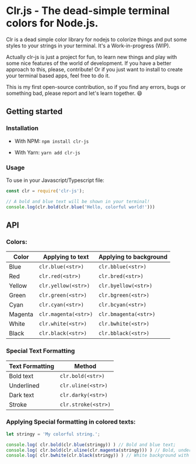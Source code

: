 # Clr.js - The dead-simple terminal colors for Node.js.

Clr is a dead simple color library for nodejs to colorize things and put some styles to your strings in your terminal. It's a Work-in-progress (WIP).

Actually clr-js is just a project for fun, to learn new things and play with some nice features of the world of development. If you have a better approach to this, please, contribute! Or if you just want to install to create your terminal based apps, feel free to do it.

This is my first open-source contribution, so if you find any errors, bugs or something bad, please report and let's learn together. :smile:

## Getting started

### Installation

* With NPM:
`npm install clr-js`

* With Yarn:
`yarn add clr-js`

### Usage

To use in your Javascript/Typescript file:

```js
const clr = require('clr-js');

// A bold and blue text will be shown in your terminal!
console.log(clr.bold(clr.blue('Hello, colorful world!')))
```

## API

### Colors:

Color       | Applying to text     | Applying to background
------------|----------------------|-----------------------
 Blue       | `clr.blue(<str>)`    | `clr.bblue(<str>)`
 Red        | `clr.red(<str>)`     | `clr.bred(<str>)`
 Yellow     | `clr.yellow(<str>)`  | `clr.byellow(<str>)`
 Green      | `clr.green(<str>)`   | `clr.bgreen(<str>)`
 Cyan       | `clr.cyan(<str>)`    | `clr.bcyan(<str>)`
 Magenta    | `clr.magenta(<str>)` | `clr.bmagenta(<str>)`
 White      | `clr.white(<str>)`   | `clr.bwhite(<str>)`
 Black      | `clr.black(<str>)`   | `clr.bblack(<str>)`

### Special Text Formatting

Text Formatting | Method 
----------------|--------
 Bold text      | `clr.bold(<str>)`
 Underlined     | `clr.uline(<str>)`
 Dark text      | `clr.darky(<str>)`
 Stroke         | `clr.stroke(<str>)`

### Applying Special formatting in colored texts:

```js
let stringy = 'My colorful string.';

console.log( clr.bold(clr.blue(stringy)) ) // Bold and blue text;
console.log( clr.bold(clr.uline(clr.magenta(stringy))) ) // Bold, underlined magenta-colored text;
console.log( clr.bwhite(clr.black(stringy)) ) // White background with black text;
```

